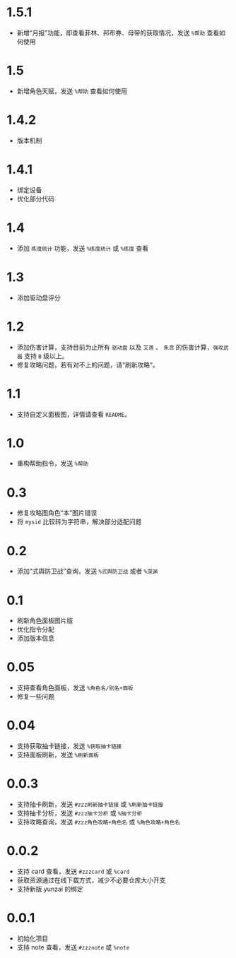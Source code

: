 # 1.5.1
* 新增“月报”功能，即查看菲林、邦布券、母带的获取情况，发送 `%帮助` 查看如何使用

# 1.5
* 新增角色天赋，发送 `%帮助` 查看如何使用

# 1.4.2
* 版本机制

# 1.4.1

* 绑定设备
* 优化部分代码

# 1.4

* 添加 `练度统计` 功能，发送 `%练度统计` 或 `%练度` 查看

# 1.3

* 添加驱动盘评分

# 1.2

* 添加伤害计算，支持目前为止所有 `驱动盘` 以及 `艾莲` 、 `朱鸢` 的伤害计算，`强攻武器` 支持 `B` 级以上。
* 修复攻略问题，若有对不上的问题，请“刷新攻略”。

# 1.1

* 支持自定义面板图，详情请查看 `README`。

# 1.0

* 重构帮助指令，发送 `%帮助`

# 0.3

* 修复攻略图角色“本”图片错误
* 将 `mysid` 比较转为字符串，解决部分适配问题

# 0.2

* 添加“式舆防卫战”查询，发送 `%式舆防卫战` 或者 `%深渊`

# 0.1

* 刷新角色面板图片版
* 优化指令分配
* 添加版本信息

# 0.05

* 支持查看角色面板，发送 `%角色名/别名+面板`
* 修复一些问题

# 0.04

* 支持获取抽卡链接，发送 `%获取抽卡链接`
* 支持面板刷新，发送 `%刷新面板`

# 0.0.3

* 支持抽卡刷新，发送 `#zzz刷新抽卡链接` 或 `%刷新抽卡链接`
* 支持抽卡分析，发送 `#zzz抽卡分析` 或 `%抽卡分析`
* 支持攻略查询，发送 `#zzz角色攻略+角色名` 或 `%角色攻略+角色名`

# 0.0.2

* 支持 card 查看，发送 `#zzzcard` 或 `%card`
* 获取资源通过在线下载方式，减少不必要仓库大小开支
* 支持新版 yunzai 的绑定

# 0.0.1

* 初始化项目
* 支持 note 查看，发送 `#zzznote` 或 `%note`
